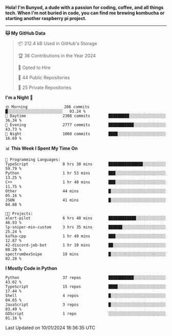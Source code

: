<p>
<b>Hola! I'm Bunyod, a dude with a passion for coding, coffee, and all things tech. When I'm not buried in code, you can find me brewing kombucha or starting another raspberry pi project.</b>
</p>

---

<!--START_SECTION:waka-->
**🐱 My GitHub Data** 

> 📦 212.4 kB Used in GitHub's Storage 
 > 
> 🏆 36 Contributions in the Year 2024
 > 
> 💼 Opted to Hire
 > 
> 📜 44 Public Repositories 
 > 
> 🔑 25 Private Repositories 
 > 
**I'm a Night 🦉** 

```text
🌞 Morning                206 commits         █░░░░░░░░░░░░░░░░░░░░░░░░   03.24 % 
🌆 Daytime                2308 commits        █████████░░░░░░░░░░░░░░░░   36.34 % 
🌃 Evening                2777 commits        ███████████░░░░░░░░░░░░░░   43.73 % 
🌙 Night                  1060 commits        ████░░░░░░░░░░░░░░░░░░░░░   16.69 % 
```


📊 **This Week I Spent My Time On** 

```text
💬 Programming Languages: 
TypeScript               8 hrs 30 mins       ███████████████░░░░░░░░░░   59.79 % 
Python                   1 hr 53 mins        ███░░░░░░░░░░░░░░░░░░░░░░   13.25 % 
C++                      1 hr 40 mins        ███░░░░░░░░░░░░░░░░░░░░░░   11.75 % 
Other                    44 mins             █░░░░░░░░░░░░░░░░░░░░░░░░   05.16 % 
JSON                     41 mins             █░░░░░░░░░░░░░░░░░░░░░░░░   04.88 % 

🐱‍💻 Projects: 
alert-pilot              6 hrs 40 mins       ████████████░░░░░░░░░░░░░   46.93 % 
lp-sniper-min-custom     3 hrs 35 mins       ██████░░░░░░░░░░░░░░░░░░░   25.24 % 
kafka-cpp                1 hr 49 mins        ███░░░░░░░░░░░░░░░░░░░░░░   12.87 % 
42-discord-job-bot       1 hr 10 mins        ██░░░░░░░░░░░░░░░░░░░░░░░   08.20 % 
spectrumDexSnipe         19 mins             █░░░░░░░░░░░░░░░░░░░░░░░░   02.28 % 
```

**I Mostly Code in Python** 

```text
Python                   37 repos            ███████████░░░░░░░░░░░░░░   43.02 % 
TypeScript               15 repos            ████░░░░░░░░░░░░░░░░░░░░░   17.44 % 
Shell                    4 repos             █░░░░░░░░░░░░░░░░░░░░░░░░   04.65 % 
JavaScript               3 repos             █░░░░░░░░░░░░░░░░░░░░░░░░   03.49 % 
GDScript                 1 repo              ░░░░░░░░░░░░░░░░░░░░░░░░░   01.16 % 
```




 Last Updated on 10/01/2024 18:36:35 UTC
<!--END_SECTION:waka-->
